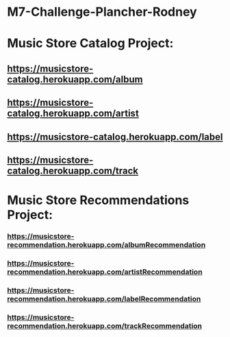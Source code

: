 # M7-Challenge-Plancher-Rodney

# Music Store Catalog Project:
## https://musicstore-catalog.herokuapp.com/album
## https://musicstore-catalog.herokuapp.com/artist
## https://musicstore-catalog.herokuapp.com/label
## https://musicstore-catalog.herokuapp.com/track

# Music Store Recommendations Project:
### https://musicstore-recommendation.herokuapp.com/albumRecommendation
### https://musicstore-recommendation.herokuapp.com/artistRecommendation
### https://musicstore-recommendation.herokuapp.com/labelRecommendation
### https://musicstore-recommendation.herokuapp.com/trackRecommendation
